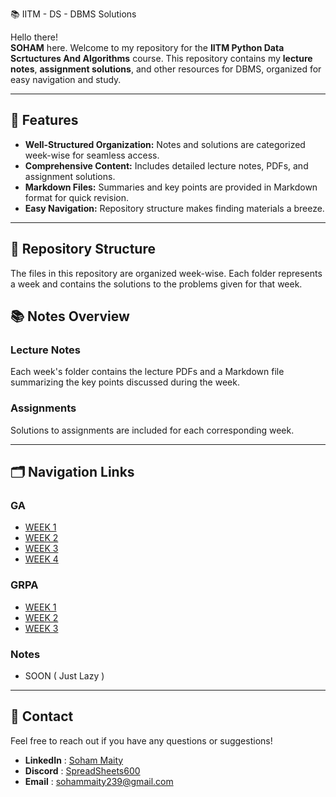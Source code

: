 📚 IITM - DS - DBMS Solutions

Hello there!  
**SOHAM** here. Welcome to my repository for the **IITM Python Data Scrtuctures And Algorithms** course. This repository contains my **lecture notes**, **assignment solutions**, and other resources for DBMS, organized for easy navigation and study.

---

## 📝 Features

- **Well-Structured Organization:** Notes and solutions are categorized week-wise for seamless access.
- **Comprehensive Content:** Includes detailed lecture notes, PDFs, and assignment solutions.
- **Markdown Files:** Summaries and key points are provided in Markdown format for quick revision.
- **Easy Navigation:** Repository structure makes finding materials a breeze.

---

## 📁 Repository Structure

The files in this repository are organized week-wise. Each folder represents a week and contains the solutions to the problems given for that week.


## 📚 Notes Overview

### Lecture Notes  
Each week's folder contains the lecture PDFs and a Markdown file summarizing the key points discussed during the week.  

### Assignments  
Solutions to assignments are included for each corresponding week.  

---

## 🗂️ Navigation Links

### GA
-  [WEEK 1](./Graded%20Assesment/W1-GA.pdf)
-  [WEEK 2](./Graded%20Assesment/W2-GA.pdf)
-  [WEEK 3](./Graded%20Assesment/W3-GA.pdf)
-  [WEEK 4](./Graded%20Assesment/W4-GA.md)
### GRPA
-  [WEEK 1](./GRPA/Week%201)
-  [WEEK 2](./GRPA/Week%202)
-  [WEEK 3](./GRPA/Week%203)
### Notes
- SOON ( Just Lazy )

---

## 💬 Contact

Feel free to reach out if you have any questions or suggestions!

- **LinkedIn** : [Soham Maity](https://www.linkedin.com/in/soham-maity-114466218)
- **Discord** : [SpreadSheets600](https://discord.com/users/727012870683885578)
- **Email** : [sohammaity239@gmail.com](mailto:sohammaity239@gmail.com)
